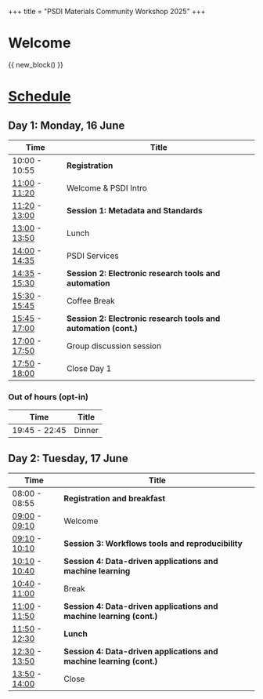 +++
title = "PSDI Materials Community Workshop 2025"
+++

# Welcome

{{ new_block() }}

# [Schedule](@/programme/_index.md)


## Day 1: Monday, 16 June

| Time | Title |
| ---- | ----- |
|10:00 - 10:55| **Registration**|
|[11:00](https://time.is/1100_16_June_2025_in_BST) - [11:20](https://time.is/1120_16_June_2025_in_BST)| Welcome & PSDI Intro|
|[11:20](https://time.is/1120_16_June_2025_in_BST) - [13:00](https://time.is/1300_16_June_2025_in_BST)| **Session 1: Metadata and Standards**|
|[13:00](https://time.is/1300_16_June_2025_in_BST) - [13:50](https://time.is/1350_16_June_2025_in_BST)| Lunch|
|[14:00](https://time.is/1400_16_June_2025_in_BST) - [14:35](https://time.is/1435_16_June_2025_in_BST)|PSDI Services|
|[14:35](https://time.is/1435_16_June_2025_in_BST) - [15:30](https://time.is/1530_16_June_2025_in_BST)| **Session 2: Electronic research tools and automation**|
|[15:30](https://time.is/1530_16_June_2025_in_BST) - [15:45](https://time.is/1545_16_June_2025_in_BST)| Coffee Break|
|[15:45](https://time.is/1545_16_June_2025_in_BST) - [17:00](https://time.is/1700_16_June_2025_in_BST)| **Session 2: Electronic research tools and automation (cont.)**|
|[17:00](https://time.is/1700_16_June_2025_in_BST) - [17:50](https://time.is/1750_16_June_2025_in_BST)| Group discussion session|
|[17:50](https://time.is/1750_16_June_2025_in_BST) - [18:00](https://time.is/1800_16_June_2025_in_BST)| Close Day 1|

### Out of hours (opt-in)

| Time | Title |
| ---- | ----- |
|19:45 - 22:45| Dinner|

## Day 2: Tuesday, 17 June

| Time | Title |
| ---- | ----- |
|08:00 - 08:55| **Registration and breakfast**|
|[09:00](https://time.is/0900_17_June_2025_in_BST) - [09:10](https://time.is/0910_17_June_2025_in_BST)| Welcome |
|[09:10](https://time.is/0910_17_June_2025_in_BST) - [10:10](https://time.is/1010_17_June_2025_in_BST)| **Session 3: Workflows tools and reproducibility** |
|[10:10](https://time.is/1010_17_June_2025_in_BST) - [10:40](https://time.is/1040_17_June_2025_in_BST)| **Session 4: Data-driven applications and machine learning** |
|[10:40](https://time.is/1040_17_June_2025_in_BST) - [11:00](https://time.is/1100_17_June_2025_in_BST)| Break |
|[11:00](https://time.is/1100_17_June_2025_in_BST) - [11:50](https://time.is/1150_17_June_2025_in_BST)| **Session 4: Data-driven applications and machine learning (cont.)** |
|[11:50](https://time.is/1150_17_June_2025_in_BST) - [12:30](https://time.is/1230_17_June_2025_in_BST)| **Lunch**|
|[12:30](https://time.is/1230_17_June_2025_in_BST) - [13:50](https://time.is/1350_17_June_2025_in_BST)| **Session 4: Data-driven applications and machine learning (cont.)** |
|[13:50](https://time.is/1350_17_June_2025_in_BST) - [14:00](https://time.is/1400_17_June_2025_in_BST) | Close |
